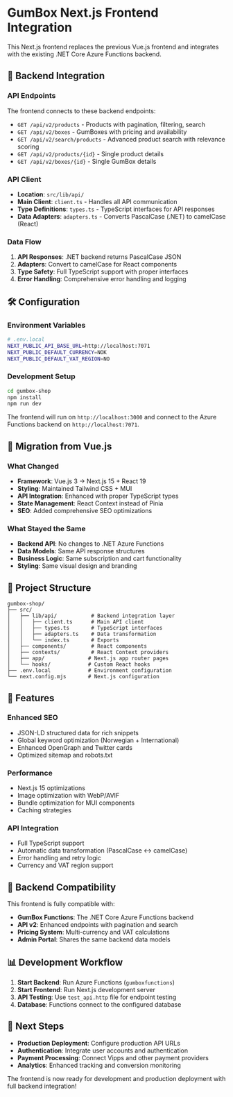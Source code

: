 # GumBox Next.js Frontend Integration

This Next.js frontend replaces the previous Vue.js frontend and integrates with the existing .NET Core Azure Functions backend.

## 🔗 Backend Integration

### API Endpoints
The frontend connects to these backend endpoints:
- `GET /api/v2/products` - Products with pagination, filtering, search
- `GET /api/v2/boxes` - GumBoxes with pricing and availability  
- `GET /api/v2/search/products` - Advanced product search with relevance scoring
- `GET /api/v2/products/{id}` - Single product details
- `GET /api/v2/boxes/{id}` - Single GumBox details

### API Client
- **Location**: `src/lib/api/`
- **Main Client**: `client.ts` - Handles all API communication
- **Type Definitions**: `types.ts` - TypeScript interfaces for API responses
- **Data Adapters**: `adapters.ts` - Converts PascalCase (.NET) to camelCase (React)

### Data Flow
1. **API Responses**: .NET backend returns PascalCase JSON
2. **Adapters**: Convert to camelCase for React components
3. **Type Safety**: Full TypeScript support with proper interfaces
4. **Error Handling**: Comprehensive error handling and logging

## 🛠 Configuration

### Environment Variables
```bash
# .env.local
NEXT_PUBLIC_API_BASE_URL=http://localhost:7071
NEXT_PUBLIC_DEFAULT_CURRENCY=NOK
NEXT_PUBLIC_DEFAULT_VAT_REGION=NO
```

### Development Setup
```bash
cd gumbox-shop
npm install
npm run dev
```

The frontend will run on `http://localhost:3000` and connect to the Azure Functions backend on `http://localhost:7071`.

## 🔄 Migration from Vue.js

### What Changed
- **Framework**: Vue.js 3 → Next.js 15 + React 19
- **Styling**: Maintained Tailwind CSS + MUI
- **API Integration**: Enhanced with proper TypeScript types
- **State Management**: React Context instead of Pinia
- **SEO**: Added comprehensive SEO optimizations

### What Stayed the Same
- **Backend API**: No changes to .NET Azure Functions
- **Data Models**: Same API response structures
- **Business Logic**: Same subscription and cart functionality
- **Styling**: Same visual design and branding

## 📁 Project Structure

```
gumbox-shop/
├── src/
│   ├── lib/api/           # Backend integration layer
│   │   ├── client.ts      # Main API client
│   │   ├── types.ts       # TypeScript interfaces
│   │   ├── adapters.ts    # Data transformation
│   │   └── index.ts       # Exports
│   ├── components/        # React components
│   ├── contexts/          # React Context providers
│   ├── app/              # Next.js app router pages
│   └── hooks/            # Custom React hooks
├── .env.local            # Environment configuration
└── next.config.mjs       # Next.js configuration
```

## 🚀 Features

### Enhanced SEO
- JSON-LD structured data for rich snippets
- Global keyword optimization (Norwegian + International)
- Enhanced OpenGraph and Twitter cards
- Optimized sitemap and robots.txt

### Performance
- Next.js 15 optimizations
- Image optimization with WebP/AVIF
- Bundle optimization for MUI components
- Caching strategies

### API Integration
- Full TypeScript support
- Automatic data transformation (PascalCase ↔ camelCase)
- Error handling and retry logic
- Currency and VAT region support

## 🔗 Backend Compatibility

This frontend is fully compatible with:
- **GumBox Functions**: The .NET Core Azure Functions backend
- **API v2**: Enhanced endpoints with pagination and search
- **Pricing System**: Multi-currency and VAT calculations
- **Admin Portal**: Shares the same backend data models

## 📊 Development Workflow

1. **Start Backend**: Run Azure Functions (`gumboxfunctions`)
2. **Start Frontend**: Run Next.js development server
3. **API Testing**: Use `test_api.http` file for endpoint testing
4. **Database**: Functions connect to the configured database

## 🎯 Next Steps

- **Production Deployment**: Configure production API URLs
- **Authentication**: Integrate user accounts and authentication
- **Payment Processing**: Connect Vipps and other payment providers
- **Analytics**: Enhanced tracking and conversion monitoring

The frontend is now ready for development and production deployment with full backend integration!